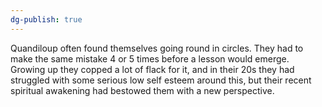 ```yaml
---
dg-publish: true
---
```

Quandiloup often found themselves going round in circles. They had to make the same mistake 4 or 5 times before a lesson would emerge. Growing up they copped a lot of flack for it, and in their 20s they had
struggled with some serious low self esteem around this, but their recent spiritual awakening had bestowed them with a new perspective.
